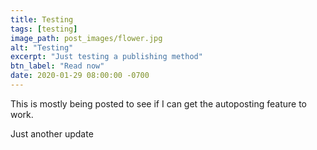 ```yaml
---
title: Testing
tags: [testing]
image_path: post_images/flower.jpg
alt: "Testing"
excerpt: "Just testing a publishing method"
btn_label: "Read now"
date: 2020-01-29 08:00:00 -0700
---
```


This is mostly being posted to see if I can get the autoposting feature to work.

Just another update
